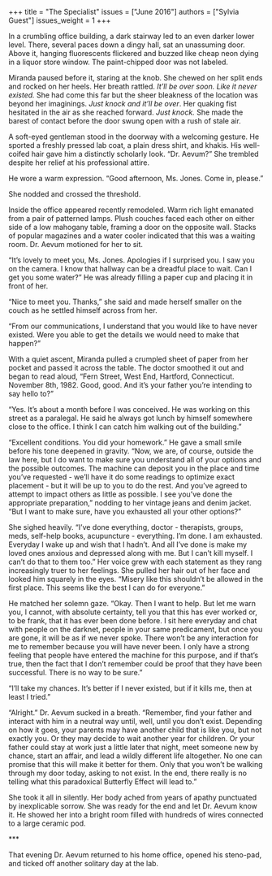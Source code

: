 +++
title = "The Specialist"
issues = ["June 2016"]
authors = ["Sylvia Guest"]
issues_weight = 1
+++

In a crumbling office building, a dark stairway led to an even darker lower level. There, several paces down a dingy hall, sat an unassuming door. Above it, hanging fluorescents flickered and buzzed like cheap neon dying in a liquor store window. The paint-chipped door was not labeled.

Miranda paused before it, staring at the knob. She chewed on her split ends and rocked on her heels. Her breath rattled. *It’ll be over soon. Like it never existed.* She had come this far but the sheer bleakness of the location was beyond her imaginings.  *Just knock and it’ll be over*. Her quaking fist hesitated in the air as she reached forward. *Just knock.* She made the barest of contact before the door swung open with a rush of stale air.

A soft-eyed gentleman stood in the doorway with a welcoming gesture. He sported a freshly pressed lab coat, a plain dress shirt, and khakis. His well-coifed hair gave him a distinctly scholarly look. “Dr. Aevum?” She trembled despite her relief at his professional attire.

He wore a warm expression. “Good afternoon, Ms. Jones. Come in, please.”

She nodded and crossed the threshold.

Inside the office appeared recently remodeled. Warm rich light emanated from a pair of patterned lamps. Plush couches faced each other on either side of a low mahogany table, framing a door on the opposite wall. Stacks of popular magazines and a water cooler indicated that this was a waiting room. Dr. Aevum motioned for her to sit.

“It’s lovely to meet you, Ms. Jones. Apologies if I surprised you. I saw you on the camera. I know that hallway can be a dreadful place to wait. Can I get you some water?” He was already filling a paper cup and placing it in front of her.

“Nice to meet you. Thanks,” she said and made herself smaller on the couch as he settled himself across from her.

“From our communications, I understand that you would like to have never existed. Were you able to get the details we would need to make that happen?”

With a quiet ascent, Miranda pulled a crumpled sheet of paper from her pocket and passed it across the table. The doctor smoothed it out and began to read aloud, “Fern Street, West End, Hartford, Connecticut. November 8th, 1982. Good, good. And it’s your father you’re intending to say hello to?”

“Yes. It’s about a month before I was conceived. He was working on this street as a paralegal. He said he always got lunch by himself somewhere close to the office. I think I can catch him walking out of the building.”

“Excellent conditions. You did your homework.” He gave a small smile before his tone deepened in gravity. “Now, we are, of course, outside the law here, but I do want to make sure you understand all of your options and the possible outcomes. The machine can deposit you in the place and time you’ve requested - we’ll have it do some readings to optimize exact placement - but it will be up to you to do the rest. And you’ve agreed to attempt to impact others as little as possible. I see you’ve done the appropriate preparation,” nodding to her vintage jeans and denim jacket. “But I want to make sure, have you exhausted all your other options?”

She sighed heavily. “I’ve done everything, doctor - therapists, groups, meds, self-help books, acupuncture - everything. I’m done. I am exhausted. Everyday I wake up and wish that I hadn’t. And all I’ve done is make my loved ones anxious and depressed along with me. But I can’t kill myself. I can’t do that to them too.” Her voice grew with each statement as they rang increasingly truer to her feelings. She pulled her hair out of her face and looked him squarely in the eyes. “Misery like this shouldn’t be allowed in the first place. This seems like the best I can do for everyone.”

He matched her solemn gaze. “Okay. Then I want to help. But let me warn you, I cannot, with absolute certainty, tell you that this has ever worked or, to be frank, that it has ever been done before. I sit here everyday and chat with people on the darknet, people in your same predicament, but once you are gone, it will be as if we never spoke. There won’t be any interaction for me to remember because you will have never been. I only have a strong feeling that people have entered the machine for this purpose, and if that’s true, then the fact that I don’t remember could be proof that they have been successful. There is no way to be sure.”

“I’ll take my chances. It’s better if I never existed, but if it kills me, then at least I tried.”

“Alright.” Dr. Aevum sucked in a breath. “Remember, find your father and interact with him in a neutral way until, well, until you don’t exist. Depending on how it goes, your parents may have another child that is like you, but not exactly you.  Or they may decide to wait another year for children. Or your father could stay at work just a little later that night, meet someone new by chance, start an affair, and lead a wildly different life altogether. No one can promise that this will make it better for them. Only that you won’t be walking through my door today, asking to not exist. In the end, there really is no telling what this paradoxical Butterfly Effect will lead to.”

She took it all in silently. Her body ached from years of apathy punctuated by inexplicable sorrow. She was ready for the end and let Dr. Aevum know it. He showed her into a bright room filled with hundreds of wires connected to a large ceramic pod.

\*\*\*

That evening Dr. Aevum returned to his home office, opened his steno-pad, and ticked off another solitary day at the lab.
